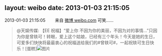 layout: weibo
date: 2013-01-03 21:15:05
---
2013-01-03 21:15:05  &nbsp;&nbsp;&nbsp;&nbsp;&nbsp;&nbsp; 来自 <a href="http://weibo.com/" rel="nofollow">微博 weibo.com</a>
可笑……
>  @天娱传媒: 【EE 祝福】“爱上你 不因为你的美丽，不因为对的事情…”只因为你是曾轶可！转眼，爱上这个姑娘，已经有三个年头！今天是她的生日，可爱多们快快将最最衷心的祝福送给我们的#曾轶可#，一起祝轶可生日快乐！[蛋糕] ​​​
>  ![图片](https://ww1.sinaimg.cn/large/728377e7jw1e0fnzw9ubqj.jpg)
